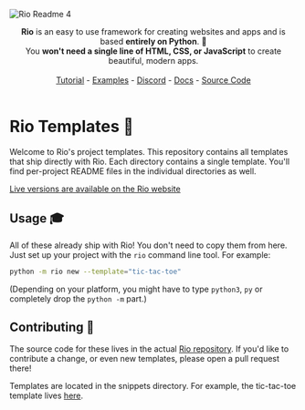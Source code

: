 ![Rio Readme
4](https://github.com/user-attachments/assets/a28ad729-0668-4810-bfe5-46fb7f4f32c2)

<p align="center">
  <strong>Rio</strong> is an easy to use framework for creating websites and apps and is based <strong>entirely on Python</strong>. 🐍
  <br>
  You <strong>won't need a single line of HTML, CSS, or
  JavaScript</strong> to create beautiful, modern apps.<br><br>
  <a href="https://rio.dev/get-started?s=pl1">Tutorial</a> - <a href="https://rio.dev/examples?s=g8r">Examples</a> - <a href="https://discord.gg/7ejXaPwhyH">Discord</a> - <a href="https://rio.dev/docs?s=o1z">Docs</a> - <a href="https://github.com/rio-labs/rio">Source Code</a><br><br>
</p>

# Rio Templates 🎨

Welcome to Rio's project templates. This repository contains all templates that
ship directly with Rio. Each directory contains a single template. You'll find
per-project README files in the individual directories as well.

[Live versions are available on the Rio website](https://rio.dev/examples) 

## Usage 🎓

All of these already ship with Rio! You don't need to copy them from here. Just
set up your project with the `rio` command line tool. For example:

```sh
python -m rio new --template="tic-tac-toe"
```

(Depending on your platform, you might have to type `python3`, `py` or
completely drop the `python -m` part.)

## Contributing 🤝

The source code for these lives in the actual [Rio
repository](https://github.com/rio-labs/rio). If you'd like to contribute a
change, or even new templates, please open a pull request there!

Templates are located in the snippets directory. For example, the tic-tac-toe
template lives
[here](https://github.com/rio-labs/rio/tree/main/rio/snippets/snippet-files/project-template-Tic-Tac-Toe).
